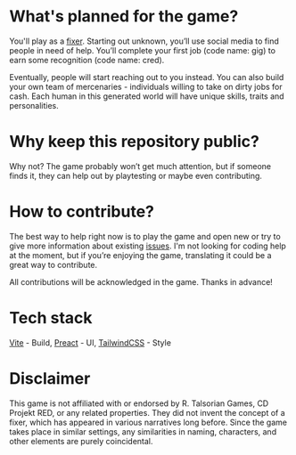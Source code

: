 # What's planned for the game?
You'll play as a [fixer](https://en.wikipedia.org/wiki/Fixer_(person)). Starting out unknown, you’ll use social media to find people in need of help. You’ll complete your first job (code name: gig) to earn some recognition (code name: cred).

Eventually, people will start reaching out to you instead. You can also build your own team of mercenaries - individuals willing to take on dirty jobs for cash. Each human in this generated world will have unique skills, traits and personalities.

# Why keep this repository public?
Why not? The game probably won’t get much attention, but if someone finds it, they can help out by playtesting or maybe even contributing.

# How to contribute?
The best way to help right now is to play the game and open new or try to give more information about existing [issues](https://github.com/Pazdikan/fixer/issues). I'm not looking for coding help at the moment, but if you’re enjoying the game, translating it could be a great way to contribute.

All contributions will be acknowledged in the game. Thanks in advance!

# Tech stack
[Vite](https://vitejs.dev/) - Build, [Preact](https://preactjs.com/) - UI, [TailwindCSS](https://tailwindcss.com/) - Style

# Disclaimer
This game is not affiliated with or endorsed by R. Talsorian Games, CD Projekt RED, or any related properties. They did not invent the concept of a fixer, which has appeared in various narratives long before. Since the game takes place in similar settings, any similarities in naming, characters, and other elements are purely coincidental.